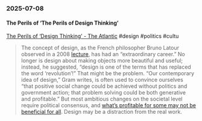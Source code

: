 ### 2025-07-08
#### The Perils of ‘The Perils of Design Thinking’
[The Perils of ‘Design Thinking’ - The Atlantic](https://www.theatlantic.com/books/archive/2025/06/invention-of-design-maggie-gram-book-review/683302/) #design #politics #cultu

> The concept of design, as the French philosopher Bruno Latour observed in a 2008 [lecture](https://sciencespo.hal.science/hal-00972919), has had an “extraordinary career.” No longer is design about making objects more beautiful and useful; instead, he suggested, “design is one of the terms that has replaced the word ‘revolution’!” That might be the problem. “Our contemporary idea of design,” Gram writes, is often used to convince ourselves “that positive social change could be achieved without politics and government action; that problem solving could be both generative and profitable.” But most ambitious changes on the societal level require political consensus, and [what’s profitable for some may not be beneficial for all](https://www.theatlantic.com/ideas/archive/2023/05/private-equity-firms-bankruptcies-plunder-book/673896/). Design may be a distraction from the real work.

